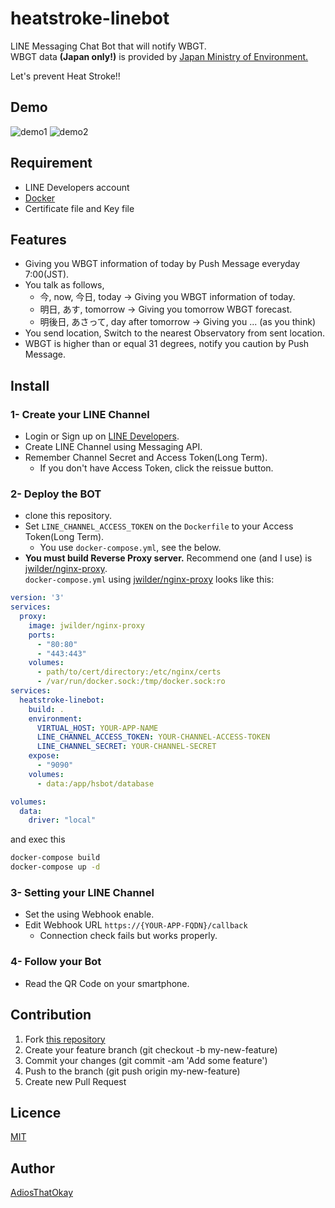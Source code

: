 # heatstroke-linebot

LINE Messaging Chat Bot that will notify WBGT.  
WBGT data **(Japan only!)** is provided by [Japan Ministry of Environment.](http://www.wbgt.env.go.jp/)

Let's prevent Heat Stroke!!

## Demo
![demo1](https://github.com/AdiosThatOkay/heatstroke-linebot/blob/images/demo1.jpeg)
![demo2](https://github.com/AdiosThatOkay/heatstroke-linebot/blob/images/demo2.jpeg)

## Requirement

* LINE Developers account
* [Docker](https://docs.docker.com/install/)
* Certificate file and Key file

## Features

- Giving you WBGT information of today by Push Message everyday 7:00(JST).
- You talk as follows,
  - 今, now, 今日, today -> Giving you WBGT information of today.
  - 明日, あす, tomorrow -> Giving you tomorrow WBGT forecast.
  - 明後日, あさって, day after tomorrow -> Giving you ... (as you think)
- You send location, Switch to the nearest Observatory from sent location.
- WBGT is higher than or equal 31 degrees, notify you caution by Push Message.

## Install

### 1- Create your LINE Channel

- Login or Sign up on [LINE Developers](https://developers.line.biz/ja/).
- Create LINE Channel using Messaging API.
- Remember Channel Secret and Access Token(Long Term).
  - If you don't have Access Token, click the reissue button.

### 2- Deploy the BOT

- clone this repository.
- Set `LINE_CHANNEL_ACCESS_TOKEN` on the `Dockerfile` to your Access Token(Long Term).
  - You use `docker-compose.yml`, see the below.
- **You must build Reverse Proxy server.** Recommend one (and I use) is [jwilder/nginx-proxy](https://github.com/jwilder/nginx-proxy).  
`docker-compose.yml` using [jwilder/nginx-proxy](https://github.com/jwilder/nginx-proxy) looks like this:
```yaml
version: '3'
services:
  proxy:
    image: jwilder/nginx-proxy
    ports:
      - "80:80"
      - "443:443"
    volumes:
      - path/to/cert/directory:/etc/nginx/certs
      - /var/run/docker.sock:/tmp/docker.sock:ro
services:
  heatstroke-linebot:
    build: .
    environment:
      VIRTUAL_HOST: YOUR-APP-NAME
      LINE_CHANNEL_ACCESS_TOKEN: YOUR-CHANNEL-ACCESS-TOKEN
      LINE_CHANNEL_SECRET: YOUR-CHANNEL-SECRET
    expose:
      - "9090"
    volumes:
      - data:/app/hsbot/database

volumes:
  data:
    driver: "local"
```
and exec this
```sh
docker-compose build
docker-compose up -d
```

### 3- Setting your LINE Channel

- Set the using Webhook enable.
- Edit Webhook URL `https://{YOUR-APP-FQDN}/callback`
  - Connection check fails but works properly.

### 4- Follow your Bot

- Read the QR Code on your smartphone.

## Contribution

1. Fork [this repository](https://github.com/AdiosThatOkay/heatstroke-linebot)
2. Create your feature branch (git checkout -b my-new-feature)
3. Commit your changes (git commit -am 'Add some feature')
4. Push to the branch (git push origin my-new-feature)
5. Create new Pull Request

## Licence

[MIT](https://github.com/tcnksm/tool/blob/master/LICENCE)

## Author

[AdiosThatOkay](https://github.com/AdiosThatOkay)
